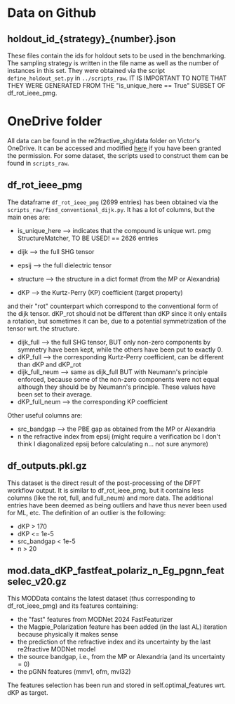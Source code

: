 # Data on Github

## holdout_id_{strategy}_{number}.json
These files contain the ids for holdout sets to be used in the benchmarking. The sampling strategy is written in the file name as well as the number of instances in this set. They were obtained via the script ```define_holdout_set.py``` in ```../scripts_raw```. IT IS IMPORTANT TO NOTE THAT THEY WERE GENERATED FROM THE "is_unique_here == True" SUBSET OF df_rot_ieee_pmg.

# OneDrive folder

All data can be found in the re2fractive_shg/data folder on Victor's OneDrive. It can be accessed and modified [here](https://uclouvain-my.sharepoint.com/:f:/g/personal/victor_trinquet_uclouvain_be/EqB4w3awJztDkjb1Lc-Z6jgBQMfMUgHG_TPW_Qfq6o0Xcw?e=EoKG1Y) if you have been granted the permission. For some dataset, the scripts used to construct them can be found in ```scripts_raw```.

## df_rot_ieee_pmg

The dataframe ```df_rot_ieee_pmg``` (2699 entries) has been obtained via the ```scripts_raw/find_conventional_dijk.py```. It has a lot of columns, but the main ones are:

- is_unique_here --> indicates that the compound is unique wrt. pmg StructureMatcher, TO BE USED! == 2626 entries

- dijk --> the full SHG tensor
- epsij --> the full dielectric tensor
- structure --> the structure in a dict format (from the MP or Alexandria)
- dKP --> the Kurtz-Perry (KP) coefficient (target property)

and their "rot" counterpart which correspond to the conventional form of the dijk tensor. dKP_rot should not be different than dKP since it only entails a rotation, but sometimes it can be, due to a potential symmetrization of the tensor wrt. the structure.

- dijk_full --> the full SHG tensor, BUT only non-zero components by symmetry have been kept, while the others have been put to exactly 0.
- dKP_full --> the corresponding Kurtz-Perry coefficient, can be different than dKP and dKP_rot
- dijk_full_neum --> same as dijk_full BUT with Neumann's principle enforced, because some of the non-zero components were not equal although they should be by Neumann's principle. These values have been set to their average.
- dKP_full_neum --> the corresponding KP coefficient

Other useful columns are:

- src_bandgap --> the PBE gap as obtained from the MP or Alexandria
- n the refractive index from epsij (might require a verification bc I don't think I diagonalized epsij before calculating n... not sure anymore)

## df_outputs.pkl.gz

This dataset is the direct result of the post-processing of the DFPT workflow output. It is similar to df_rot_ieee_pmg, but it contains less columns (like the rot, full, and full_neum) and more data. The additional entries have been deemed as being outliers and have thus never been used for ML, etc. The definition of an outlier is the following:

- dKP > 170
- dKP <= 1e-5
- src_bandgap < 1e-5
- n > 20

## mod.data_dKP_fastfeat_polariz_n_Eg_pgnn_featselec_v20.gz

This MODData contains the latest dataset (thus corresponding to df_rot_ieee_pmg) and its features containing:
- the "fast" features from MODNet 2024 FastFeaturizer
- the Magpie_Polarization feature has been added (in the last AL) iteration because physically it makes sense
- the prediction of the refractive index and its uncertainty by the last re2fractive MODNet model
- the source bandgap, i.e., from the MP or Alexandria (and its uncertainty = 0)
- the pGNN features (mmv1, ofm, mvl32)

The features selection has been run and stored in self.optimal_features wrt. dKP as target.
